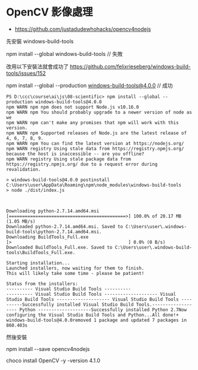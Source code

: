 # OpenCV 影像處理

* https://github.com/justadudewhohacks/opencv4nodejs

先安裝 windows-build-tools

npm install --global windows-build-tools // 失敗

改用以下安裝法就會成功了 https://github.com/felixrieseberg/windows-build-tools/issues/152

npm install --global --production windows-build-tools@4.0.0 // 成功

```
PS D:\ccc\course\ai\js\08-scientific> npm install --global --production windows-build-tools@4.0.0
npm WARN npm npm does not support Node.js v10.16.0
npm WARN npm You should probably upgrade to a newer version of node as we
npm WARN npm can't make any promises that npm will work with this version.
npm WARN npm Supported releases of Node.js are the latest release of 4, 6, 7, 8, 9.
npm WARN npm You can find the latest version at https://nodejs.org/
npm WARN registry Using stale data from https://registry.npmjs.org/ because the host is inaccessible -- are you offline?
npm WARN registry Using stale package data from https://registry.npmjs.org/ due to a request error during revalidation.

> windows-build-tools@4.0.0 postinstall C:\Users\user\AppData\Roaming\npm\node_modules\windows-build-tools
> node ./dist/index.js



Downloading python-2.7.14.amd64.msi
[============================================>] 100.0% of 20.17 MB (1.05 MB/s)
Downloaded python-2.7.14.amd64.msi. Saved to C:\Users\user\.windows-build-tools\python-2.7.14.amd64.msi.
Downloading BuildTools_Full.exe
[>                                            ] 0.0% (0 B/s)
Downloaded BuildTools_Full.exe. Saved to C:\Users\user\.windows-build-tools\BuildTools_Full.exe.

Starting installation...
Launched installers, now waiting for them to finish.
This will likely take some time - please be patient!

Status from the installers:
---------- Visual Studio Build Tools ----------
---------- Visual Studio Build Tools -------------------- Visual Studio Build Tools -------------------- Visual Studio Build Tools ----------Successfully installed Visual Studio Build Tools.------------------- Python --------------------Successfully installed Python 2.7Now configuring the Visual Studio Build Tools and Python...All done!+ windows-build-tools@4.0.0removed 1 package and updated 7 packages in 860.403s
```

然後安裝

npm install --save opencv4nodejs


choco install OpenCV -y -version 4.1.0